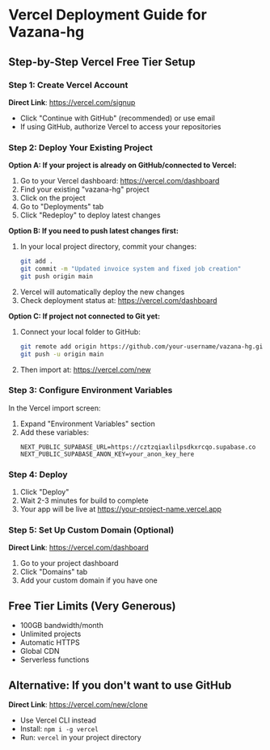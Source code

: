 # Vercel Deployment Guide for Vazana-hg

## Step-by-Step Vercel Free Tier Setup

### Step 1: Create Vercel Account
**Direct Link**: https://vercel.com/signup
- Click "Continue with GitHub" (recommended) or use email
- If using GitHub, authorize Vercel to access your repositories

### Step 2: Deploy Your Existing Project

**Option A: If your project is already on GitHub/connected to Vercel:**
1. Go to your Vercel dashboard: https://vercel.com/dashboard
2. Find your existing "vazana-hg" project
3. Click on the project
4. Go to "Deployments" tab
5. Click "Redeploy" to deploy latest changes

**Option B: If you need to push latest changes first:**
1. In your local project directory, commit your changes:
   ```bash
   git add .
   git commit -m "Updated invoice system and fixed job creation"
   git push origin main
   ```
2. Vercel will automatically deploy the new changes
3. Check deployment status at: https://vercel.com/dashboard

**Option C: If project not connected to Git yet:**
1. Connect your local folder to GitHub:
   ```bash
   git remote add origin https://github.com/your-username/vazana-hg.git
   git push -u origin main
   ```
2. Then import at: https://vercel.com/new

### Step 3: Configure Environment Variables
In the Vercel import screen:
1. Expand "Environment Variables" section
2. Add these variables:
   ```
   NEXT_PUBLIC_SUPABASE_URL=https://cztzqiaxlilpsdkxrcqo.supabase.co
   NEXT_PUBLIC_SUPABASE_ANON_KEY=your_anon_key_here
   ```

### Step 4: Deploy
1. Click "Deploy"
2. Wait 2-3 minutes for build to complete
3. Your app will be live at https://your-project-name.vercel.app

### Step 5: Set Up Custom Domain (Optional)
**Direct Link**: https://vercel.com/dashboard
1. Go to your project dashboard
2. Click "Domains" tab
3. Add your custom domain if you have one

## Free Tier Limits (Very Generous)
- 100GB bandwidth/month
- Unlimited projects
- Automatic HTTPS
- Global CDN
- Serverless functions

## Alternative: If you don't want to use GitHub
**Direct Link**: https://vercel.com/new/clone
- Use Vercel CLI instead
- Install: `npm i -g vercel`
- Run: `vercel` in your project directory
